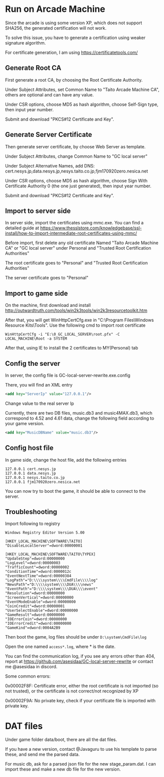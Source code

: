# Run on Arcade Machine

Since the arcade is using some version XP, which does not support SHA256, the generated certification will not work.

To solve this issue, you have to generate a certification using weaker signature algorithm.

For certificate generation, I am using https://certificatetools.com/

## Generate Root CA

First generate a root CA, by choosing the Root Certificate Authority. 

Under Subject Attributes, set Common Name to "Taito Arcade Machine CA", others are optional and can have any value.

Under CSR options, choose MD5 as hash algorithm, choose Self-Sign type, then input year number. 

Submit and download "PKCS#12 Certificate and Key".

## Generate Server Certificate

Then generate server certificate, by choose Web Server as template.

Under Subject Attributes, change Common Name to "GC local server"

Under Subject Alternative Names, add DNS: cert.nesys.jp,data.nesys.jp,nesys.taito.co.jp,fjm170920zero.nesica.net

Under CSR options, choose MD5 as hash algorithm, choose Sign With Certificate Authority 0 (the one just generated), then input year number. 

Submit and download "PKCS#12 Certificate and Key".

## Import to server side

In server side, import the certificates using mmc.exe. You can find a detailed guide at https://www.thesslstore.com/knowledgebase/ssl-install/how-to-import-intermediate-root-certificates-using-mmc/

Before import, first delete any old certificate Named "Taito Arcade Machine CA" or "GC local server" under Personal and "Trusted Root Certification Authorities"

The root certificate goes to "Personal" and "Trusted Root Certification Authorities"

The server certificate goes to "Personal"

## Import to game side

On the machine, first download and install  http://outwardtruth.com/tools/win2k3tools/win2k3resourcetoolkit.htm 

After that, you will get WinHttpCertCfg.exe in "C:\Program Files\Windows Resource Kits\Tools". Use the following cmd to import root certificate

```
WinHttpCertCfg -i "E:\0_GC_LOCAL_SERVER\root.pfx" -C LOCAL_MACHINE\Root -a SYSTEM
```

After that, using IE to install the 2 certificates to MY(Personal) tab

## Config the server

In server, the config file is GC-local-server-rewrite.exe.config

There, you will find an XML entry 

```xml
<add key="ServerIp" value="127.0.0.1"/>
```

Change value to the real server Ip

Currently, there are two DB files, music.db3 and music4MAX.db3, which correspond to 4.52 and 4.61 data, change the following field according to your game version.

```xml
<add key="MusicDBName" value="music.db3"/>
```



## Config host file

In game side, change the host file, add the following entries

```
127.0.0.1 cert.nesys.jp
127.0.0.1 data.nesys.jp
127.0.0.1 nesys.taito.co.jp
127.0.0.1 fjm170920zero.nesica.net
```

You can now try to boot the game, it should be able to connect to the server.

## Troubleshooting

Import following to registry

```
Windows Registry Editor Version 5.00

[HKEY_LOCAL_MACHINE\SOFTWARE\TAITO]
"DisableLocalServer"=dword:00000001

[HKEY_LOCAL_MACHINE\SOFTWARE\TAITO\TYPEX]
"UpdateStep"=dword:00000000
"LogLevel"=dword:00000003
"TrafficCount"=dword:00000002
"ConditionTime"=dword:0000012c
"EventNextTime"=dword:00000384
"LogPath"="D:\\\\system\\\\CmdFile\\\\log"
"NewsPath"="D:\\\\system\\\\DUA\\\\news"
"EventPath"="D:\\\\system\\\\DUA\\\\event"
"Resolution"=dword:00000000
"ScreenVertical"=dword:00000000
"EventModeEnable"=dword:00000000
"CoinCredit"=dword:00000001
"UserSelectEnable"=dword:00000000
"GameResult"=dword:00000000
"IOErrorCoin"=dword:00000000
"IOErrorCredit"=dword:00000000
"GameKind"=dword:0004A2B9
```

Then boot the game, log files should be under ``D:\system\CmdFile\log``

Open the one named `access*.log`, where * is the date.

You can find the communication log, if you see any errors other than 404, report at https://github.com/asesidaa/GC-local-server-rewrite or contact me @asesidaa in discord.

Some common errors:

0x00002F8F: Certificate error, either the root certificate is not imported (so not trusted), or the certificate is not correct/not recognized by XP

0x00002F9A: No private key, check if your certificate file is imported with private key.

# DAT files

Under game folder data/boot, there are all the dat files.

If you have a new version, contact @Javaguru to use his template to parse these, and send me the parsed data.

For music db, ask for a parsed json file for the new stage_param.dat. I can import these and make a new db file for the new version.